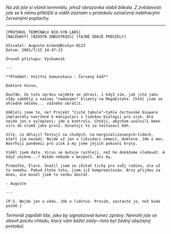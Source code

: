_Na zdi jste si všimli terminálu, jehož obrazovka slabě blikala. Z zvědavosti jste se k němu přiblížili a viděli záznam v protokolu označený naléhavými červenými poplachy._

---

```
[PROTOKOL TERMINÁLU BIO-SYN LABS]
[NALÉHAVÝ] [BIOSYN INDUSTRIES] [TAJNÉ ÚDAJE PROSÍKLY]

Uživatel: Auguste.Green@BioSyn-0123
Datum: 2081/7/15 14:47:23

Úroveň přístupu: Výzkumník

---

**Předmět: Vnitřní komunikace - Červený kód**

Doktore Vosse,

Doufám, že tuto zprávu najdete ve zdraví, i když vím, jak jste jako vždy zaběhlý s našimi "nadanými" klienty na MegaEstate. Chtěl jsem se ohledně něčeho... vážného obrátit.

Uděleli jsme to, ne? Projekt "čisté tabule"—tyhle čertovské bioware implantáty navržené k manipulaci s lidskou biologii pro zisk. Ale nejde jen o vylepšení; jde o kontrolu. Chtějí, abychom uvolnili kmen viru do slumů jako první. Označují to za testovací běh.

Víte, co dělají? Testují na chudých, na marginalizovaných—lidech, kteří jim nevadí. Nejde už jen o likvidaci nemocí, doktore. Jde o moc. Navrhují pandemii pro zisk a my jsme jejich pokusní krysy.

Viděl jsem data. Virus se mutuje rychleji, než ho dokážeme sledovat. A když unikne...? Nikdo nebude v bezpečí. Ani my.

Promiňte, Elaro. Snažil jsem se zůstat tichý pro svůj rodinu, ale už to nemohu. Pokud čtete toto, jsem již kompromitován. Brzy přijdou za mnou, ale musel jsem to venku dostat.

- Auguste

---

[P.S. Nejde jen o vědu. Jde o lidstvo. Prosím, zastavte je, než bude pozdě.]
```

_Terminál zapištěl tiše, jako by signalizoval konec zprávy. Nemohl jste se zbavit pocitu chladu, který vám běžel zády—toto byl žádný obyčejný protokol._
